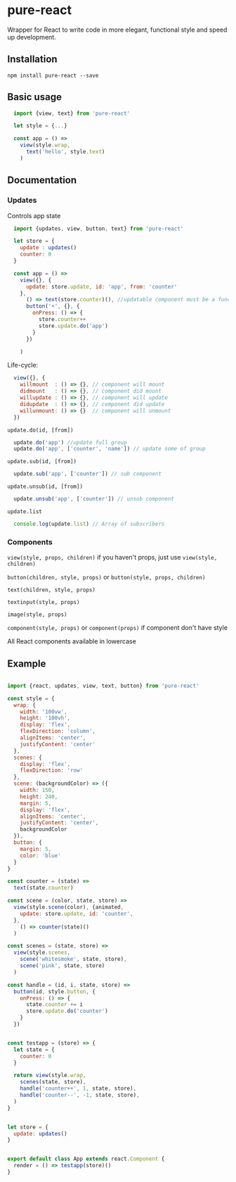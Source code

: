 # pure-react

Wrapper for React to write code in more elegant, functional style and speed up development.

## Installation

```
npm install pure-react --save
```

## Basic usage

```javascript
  import {view, text} from 'pure-react'

  let style = {...}

  const app = () =>
    view(style.wrap,
      text('hello', style.text)
    )
```

## Documentation

  ### Updates
  Controls app state

  ```javascript
    import {updates, view, button, text} from 'pure-react'

    let store = {
      update : updates()
      counter: 0
    }

    const app = () =>
      view({}, {
        update: store.update, id: 'app', from: 'counter'
      },
        () => text(store.counter)(), //updatable component must be a function
        button('+', {}, {
          onPress: () => {
            store.counter++
            store.update.do('app')
          }
        })

      )
  ```
  Life-cycle:
  ```javascript
    view({}, {
      willmount  : () => {}, // component will mount
      didmount   : () => {}, // component did mount
      willupdate : () => {}, // component will update
      didupdate  : () => {}, // component did update
      willunmount: () => {}  // component will unmount
    })
  ```
  
  `update.do(id, [from])`
  ```javascript
    update.do('app') //update full group
    update.do('app', ['counter', 'name']) // update some of group
  ```

  `update.sub(id, [from])`
  ```javascript
    update.sub('app', ['counter']) // sub component
  ```
   
  `update.unsub(id, [from])`
  ```javascript
    update.unsub('app', ['counter']) // unsub component
  ```
  
  `update.list`
  ```javascript
    console.log(update.list) // Array of subscribers
  ```

  ### Components
  
  `view(style, props, children)`  if you haven't props, just use `view(style, children)`
      
  `button(children, style, props)` or `button(style, props, children)`
    
  `text(children, style, props)`
    
  `textinput(style, props)`
    
  `image(style, props)`
  
  `component(style, props)` or `component(props)` if component don't have style

  All React components available in lowercase 
  

  ## Example
  ```javascript
  
  import {react, updates, view, text, button} from 'pure-react'
  
  const style = {
    wrap: {
      width: '100vw',
      height: '100vh',
      display: 'flex',
      flexDirection: 'column',
      alignItems: 'center',
      justifyContent: 'center'
    },
    scenes: {
      display: 'flex',
      flexDirection: 'row'
    },
    scene: (backgroundColor) => ({
      width: 150,
      height: 240,
      margin: 5,
      display: 'flex',
      alignItems: 'center',
      justifyContent: 'center',
      backgroundColor
    }),
    button: {
      margin: 5,
      color: 'blue'
    }
  }

  const counter = (state) =>
    text(state.counter)

  const scene = (color, state, store) =>
    view(style.scene(color), {animated,
      update: store.update, id: 'counter',
    },
      () => counter(state)()
    )

  const scenes = (state, store) =>
    view(style.scenes,
      scene('whitesmoke', state, store),
      scene('pink', state, store)
    )

  const handle = (id, i, state, store) =>
    button(id, style.button, {
      onPress: () => {
        state.counter += i
        store.update.do('counter')
      }
    })


  const testapp = (store) => {
    let state = {
      counter: 0
    }

    return view(style.wrap,
      scenes(state, store),
      handle('counter++', 1, state, store),
      handle('counter--', -1, state, store),
    )
  }


  let store = {
    update: updates()
  }


  export default class App extends react.Component {
    render = () => testapp(store)()
  }
  ```
